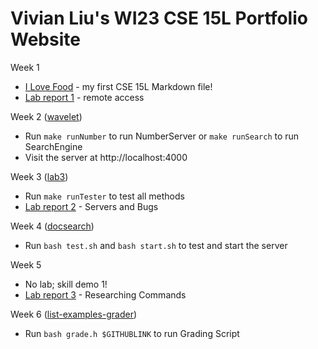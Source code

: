 # Vivian Liu's WI23 CSE 15L Portfolio Website

Week 1
* [I Love Food](Lab1/ILOVEFOOD) - my first CSE 15L Markdown file!
* [Lab report 1](Report1/LABREPORT1) - remote access

Week 2 ([wavelet](https://github.com/ucsd-cse15l-f22/wavelet))
* Run `make runNumber` to run NumberServer or `make runSearch` to run SearchEngine
* Visit the server at http://localhost:4000

Week 3 ([lab3](https://github.com/ucsd-cse15l-w23/lab3))
* Run `make runTester` to test all methods
* [Lab report 2](Report2/LABREPORT2) - Servers and Bugs

Week 4 ([docsearch](https://github.com/ucsd-cse15l-w23/docsearch))
* Run `bash test.sh` and `bash start.sh` to test and start the server

Week 5
* No lab; skill demo 1!
* [Lab report 3](Report3/LABREPORT3.md) - Researching Commands

Week 6 ([list-examples-grader](https://github.com/ucsd-cse15l-w23/list-examples-grader))
* Run `bash grade.h $GITHUBLINK` to run Grading Script